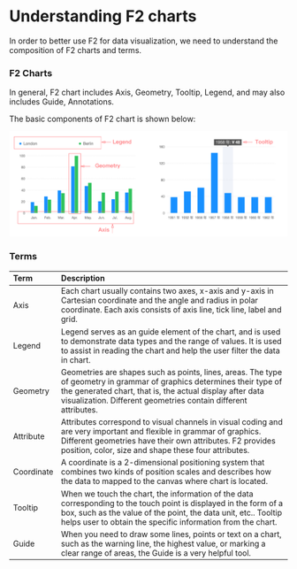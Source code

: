 # Understanding F2 charts

In order to better use F2 for data visualization, we need to understand the composition of F2 charts and terms.

### F2 Charts

In general, F2 chart includes Axis, Geometry, Tooltip, Legend, and may also includes Guide, Annotations.

The basic components of F2 chart is shown below:

![](.gitbook/assets/image%20%285%29.png)

### Terms

| Term | Description |
| :--- | :--- |
| Axis | Each chart usually contains two axes, x-axis and y-axis in Cartesian coordinate and the angle and radius in polar coordinate. Each axis consists of axis line, tick line,  label and grid. |
| Legend | Legend serves as an guide element of the chart, and is used to demonstrate data types and the range of values. It is used to assist in reading the chart and help the user filter the data in chart. |
| Geometry | Geometries are shapes such as points, lines, areas. The type of geometry in grammar of graphics determines their type of the generated chart, that is, the actual display after data visualization. Different geometries contain different attributes. |
| Attribute | Attributes correspond to visual channels in visual coding and are very important and flexible in grammar of graphics. Different geometries have their own attributes. F2 provides position, color, size and shape these four attributes. |
| Coordinate | A coordinate is a 2-dimensional positioning system that combines two kinds of position scales and describes how the data to mapped to the canvas where chart is located. |
| Tooltip | When we touch the chart, the information of the data corresponding to the touch point is displayed in the form of a box, such as the value of the point, the data unit, etc.. Tooltip helps user to obtain the specific information from the chart. |
| Guide | When you need to draw some lines,  points or text on a chart, such as the warning line, the highest value, or marking a clear range of areas, the Guide is a very helpful tool. |

